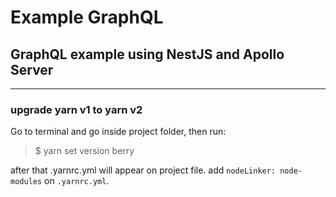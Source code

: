 # Example GraphQL

## GraphQL example using NestJS and Apollo Server

---

### upgrade yarn v1 to yarn v2

Go to terminal and go inside project folder, then run:

> $ yarn set version berry

after that .yarnrc.yml will appear on project file.
add `nodeLinker: node-modules` on `.yarnrc.yml`.
